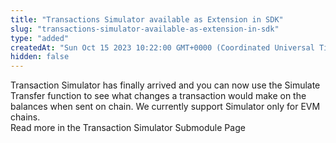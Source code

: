 ```yaml
---
title: "Transactions Simulator available as Extension in SDK"
slug: "transactions-simulator-available-as-extension-in-sdk"
type: "added"
createdAt: "Sun Oct 15 2023 10:22:00 GMT+0000 (Coordinated Universal Time)"
hidden: false
---
```

Transaction Simulator has finally arrived and you can now use the Simulate Transfer function to see what changes a transaction would make on the balances when sent on chain. We currently support Simulator only for EVM chains.  
Read more in the Transaction Simulator Submodule Page